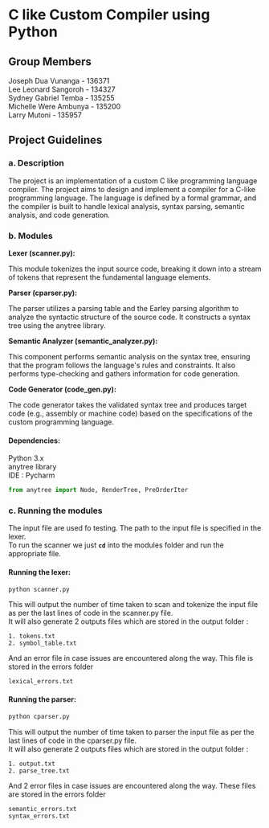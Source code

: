 # C like Custom Compiler using Python

## Group Members
Joseph Dua Vunanga - 136371  <br>
Lee Leonard Sangoroh - 134327 <br>
Sydney Gabriel Temba - 135255 <br>
Michelle Were Ambunya - 135200 <br>
Larry Mutoni  - 135957

## Project Guidelines

### a. Description
The project is an implementation of a custom C like programming language compiler.
The project aims to design and implement a compiler for a C-like programming language. 
The language is defined by a formal grammar, and the compiler is built to handle lexical analysis, 
syntax parsing, semantic analysis, and code generation.

### b. Modules

**Lexer (scanner.py):** 

This module tokenizes the input source code, breaking it down 
into a stream of tokens that represent the fundamental language elements.

**Parser (cparser.py):** 

The parser utilizes a parsing table and the Earley parsing algorithm 
to analyze the syntactic structure of the source code. 
It constructs a syntax tree using the anytree library.

**Semantic Analyzer (semantic_analyzer.py):** 

This component performs semantic analysis 
on the syntax tree, ensuring that the program follows the language's rules and constraints. 
It also performs type-checking and gathers information for code generation.

**Code Generator (code_gen.py):** 

The code generator takes the validated syntax tree 
and produces target code (e.g., assembly or machine code) 
based on the specifications of the custom programming language.

#### Dependencies:

Python 3.x <br>
anytree library <br>
IDE : Pycharm 

```python
from anytree import Node, RenderTree, PreOrderIter
```

### c. Running the modules

The input file are used fo testing. The path to the input file is specified in the lexer. <br>
To run the scanner we just **`cd`** into the modules folder and run the appropriate file.

#### Running the lexer:

```bash
python scanner.py
```
This will output the number of time taken to scan and tokenize the input file as per the last lines of code in the scanner.py file. <br>
It will also generate 2 outputs files which are stored in the output folder : <br>

    1. tokens.txt 
    2. symbol_table.txt 

And an error file in case issues are encountered along the way. This file is stored in the errors folder <br>

    lexical_errors.txt

#### Running the parser:

```bash
python cparser.py
```
This will output the number of time taken to parser the input file as per the last lines of code in the cparser.py file. <br>
It will also generate 2 outputs files which are stored in the output folder : <br>

    1. output.txt 
    2. parse_tree.txt 

And 2 error files in case issues are encountered along the way. These files are stored in the errors folder <br>

    semantic_errors.txt
    syntax_errors.txt
